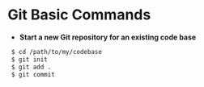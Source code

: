 # Git Basic Commands

- **Start a new Git repository for an existing code base**

```bash
 $ cd /path/to/my/codebase
 $ git init
 $ git add . 
 $ git commit 
```
